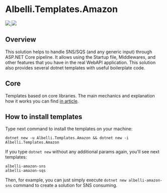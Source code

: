 # Albelli.Templates.Amazon


<a href="https://ci.appveyor.com/project/albumprinter/albelli-templates-amazon/branch/master"><img src="https://ci.appveyor.com/api/projects/status/bunen2a3k2rlt7dp?svg=true" />
</a> <a href="https://www.nuget.org/packages/Albelli.Templates.Amazon/"><img src="https://img.shields.io/nuget/vpre/Albelli.Templates.Amazon.svg" /></a>

## Overview

This solution helps to handle SNS/SQS (and any generic input) through ASP.NET Core pipeline. It allows using the Startup file, Middlewares, and other features that you have in the real WebAPI application. This solution also provides several dotnet templates with useful boilerplate code.

## Core

Templates based on core libraries. The main mechanics and explanation how it works you can find [in article](https://github.com/albumprinter/Albelli.Templates.Amazon/wiki/How-it-works).

## How to install templates

Type next command to install the templates on your machine:
```
dotnet new -u Albelli.Templates.Amazon && dotnet new -i Albelli.Templates.Amazon
```

If you type `dotnet new` without any additional params again, you'll see next templates:
```
albelli-amazon-sns
albelli-amazon-sqs
```

Then, for example, you can just simply execute `dotnet new albelli-amazon-sns` command to create a solution for SNS consuming.
